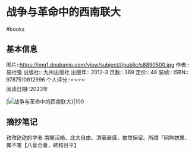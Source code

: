 # 战争与革命中的西南联大
#books 
## 基本信息

图片::https://img1.doubanio.com/view/subject/l/public/s8890500.jpg 
作者:: 易社强
出版社:: 九州出版社
出版年:: 2012-3
页数:: 389
定价:: 48
装帧:: 
ISBN:: 9787510812996
个人评分::⭐⭐⭐⭐  
阅读日期::2023年

 [![战争与革命中的西南联大}|100](https://img1.doubanio.com/view/subject/l/public/s8890500.jpg )

## 摘抄笔记

孜孜矻矻的学者
南開活絡、北大自由、清華嚴謹，依然保留。所謂「同無妨異、異不害【八音合奏，終和且平】

